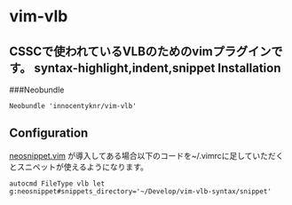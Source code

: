 # vim-vlb
CSSCで使われているVLBのためのvimプラグインです。
syntax-highlight,indent,snippet
Installation
------------

###Neobundle
```vim
Neobundle 'innocentyknr/vim-vlb'
```

Configuration
-------------
[neosnippet.vim](https://github.com/Shougo/neosnippet.vim) が導入してある場合以下のコードを~/.vimrcに足していただくとスニペットが使えるようになります。
```vim
autocmd FileType vlb let g:neosnippet#snippets_directory='~/Develop/vim-vlb-syntax/snippet'
```


